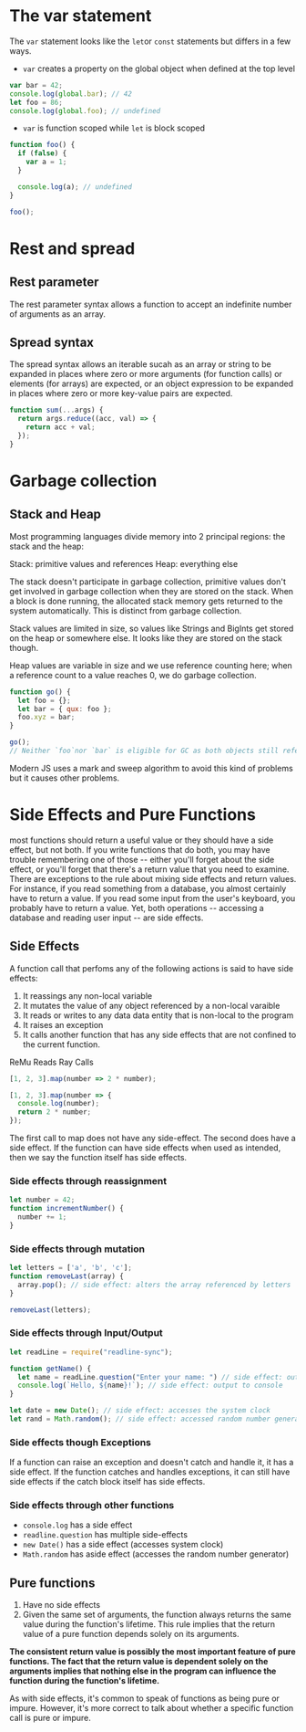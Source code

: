 # The var statement
The `var` statement looks like the `let`or `const` statements but differs in a few ways.

* `var` creates a property on the global object when defined at the top level
```js
var bar = 42;
console.log(global.bar); // 42
let foo = 86;
console.log(global.foo); // undefined
```

* `var` is function scoped while `let` is block scoped
```js
function foo() {
  if (false) {
    var a = 1;
  }

  console.log(a); // undefined
}

foo();
```


# Rest and spread
## Rest parameter
The rest parameter syntax allows a function to accept an indefinite number of arguments as an array.

## Spread syntax
The spread syntax allows an iterable sucah as an array or string to be expanded in places where zero or more arguments (for function calls) or elements (for arrays) are expected, or an object expression to be expanded in places where zero or more key-value pairs are expected.

```js
function sum(...args) {
  return args.reduce((acc, val) => {
    return acc + val;
  });
}
```

# Garbage collection
## Stack and Heap
Most programming languages divide memory into 2 principal regions: the stack and the heap:

Stack: primitive values and references
Heap: everything else

The stack doesn't participate in garbage collection, primitive values don't get involved in garbage collection when they are stored on the stack. When a block is done running, the allocated stack memory gets returned to the system automatically. This is distinct from garbage collection.

Stack values are limited in size, so values like Strings and BigInts get stored on the heap or somewhere else. It looks like they are stored on the stack though.

Heap values are variable in size and we use reference counting here; when a reference count to a value reaches 0, we do garbage collection.

```js
function go() {
  let foo = {};
  let bar = { qux: foo };
  foo.xyz = bar;
}

go();
// Neither `foo`nor `bar` is eligible for GC as both objects still reference each other
```

Modern JS uses a mark and sweep algorithm to avoid this kind of problems but it causes other problems.


# Side Effects and Pure Functions
most functions should return a useful value or they should have a side effect, but not both. If you write functions that do both, you may have trouble remembering one of those -- either you'll forget about the side effect, or you'll forget that there's a return value that you need to examine. There are exceptions to the rule about mixing side effects and return values. For instance, if you read something from a database, you almost certainly have to return a value. If you read some input from the user's keyboard, you probably have to return a value. Yet, both operations -- accessing a database and reading user input -- are side effects.

## Side Effects
A function call that perfoms any of the following actions is said to have side effects:
1. It reassings any non-local variable
2. It mutates the value of any object referenced by a non-local varaible
3. It reads or writes to any data data entity that is non-local to the program
4. It raises an exception
5. It calls another function that has any side effects that are not confined to the current function.

ReMu Reads Ray Calls

```js
[1, 2, 3].map(number => 2 * number);

[1, 2, 3].map(number => {
  console.log(number);
  return 2 * number;
});
```

The first call to map does not have any side-effect. The second does have a side effect. If the function can have side effects when used as intended, then we say the function itself has side effects.

### Side effects through reassignment
```js
let number = 42;
function incrementNumber() {
  number += 1;
}
```

### Side effects through mutation
```js
let letters = ['a', 'b', 'c'];
function removeLast(array) {
  array.pop(); // side effect: alters the array referenced by letters
}

removeLast(letters);
```

### Side effects through Input/Output
```js
let readLine = require("readline-sync");

function getName() {
  let name = readLine.question("Enter your name: ") // side effect: output and input
  console.log(`Hello, ${name}!`); // side effect: output to console
}
```

```js
let date = new Date(); // side effect: accesses the system clock
let rand = Math.random(); // side effect: accessed random number generator
```

### Side effects though Exceptions
If a function can raise an exception and doesn't catch and handle it, it has a side effect. If the function catches and handles exceptions, it can still have side effects if the catch block itself has side effects.

### Side effects through other functions
* `console.log` has a side effect
* `readline.question` has multiple side-effects
* `new Date()` has a side effect (accesses system clock)
* `Math.random` has  aside effect (accesses the random number generator)

## Pure functions
1. Have no side effects
2. Given the same set of arguments, the function always returns the same value during the function's lifetime. This rule implies that the return value of a pure function depends solely on its arguments.

**The consistent return value is possibly the most important feature of pure functions. The fact that the return value is dependent solely on the arguments implies that nothing else in the program can influence the function during the function's lifetime.**

As with side effects, it's common to speak of functions as being pure or impure. However, it's more correct to talk about whether a specific function call is pure or impure.